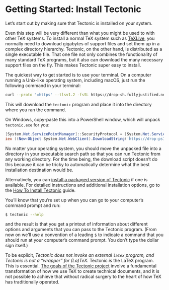 # Getting Started: Install Tectonic

Let’s start out by making sure that Tectonic is installed on your system.

Even this step will be very different than what you might be used to with other
TeX systems. To install a normal TeX system such as [TeXLive], you normally need
to download gigabytes of support files and set them up in a complex directory
hierarchy. Tectonic, on the other hand, is distributed as a single executable
file. That one file not only combines the functionality of many standard TeX
programs, but it also can download the many necessary support files on the fly.
This makes Tectonic super easy to install.

[TeXLive]: https://www.tug.org/texlive/acquire-netinstall.html

The quickest way to get started is to use your terminal. On a computer running a
Unix-like operating system, including macOS, just run the following command in
your terminal:

```sh
curl --proto '=https' --tlsv1.2 -fsSL https://drop-sh.fullyjustified.net |sh
```

This will download the `tectonic` program and place it into the directory where
you ran the command.

On Windows, copy-paste this into a PowerShell window, which will unpack
`tectonic.exe` for you:

```ps1
[System.Net.ServicePointManager]::SecurityProtocol = [System.Net.ServicePointManager]::SecurityProtocol -bor 3072
iex ((New-Object System.Net.WebClient).DownloadString('https://drop-ps1.fullyjustified.net'))
```

No matter your operating system, you should move the unpacked file into a
directory in your executable search path so that you can run Tectonic from any
working directory. For the time being, the download script doesn’t do this
because it can be tricky to automatically determine what the best installation
destination would be.

Alternatively, you can [install a packaged version of Tectonic][inst-packaged]
if one is available. For detailed instructions and additional installation
options, go to the [How To Install Tectonic][inst-ref] guide.

[inst-packaged]: ../installation/index.md#pre-built-binary-packages
[inst-ref]: ../installation/index.md

You’ll know that you’re set up when you can go to your computer’s command prompt
and run:

```sh
$ tectonic --help
```

and the result is that you get a printout of information about different options
and arguments that you can pass to the Tectonic program. (From now on we’ll use
a convention of a leading `$` to indicate a command that you should run at your
computer’s command prompt. You don’t type the dollar sign itself.)

To be explicit, *Tectonic does not invoke an external `latex` program, and
Tectonic is not a “wrapper” for (La)TeX.* Tectonic *is* the LaTeX program. This
is essential. [The goals of the Tectonic project][goals] involve a fundamental
transformation of how we use TeX to create technical documents, and it is not
possible to achieve that without radical surgery to the heart of how TeX has
traditionally operated.

[goals]: ../introduction/index.md#the-goals-of-tectonic
